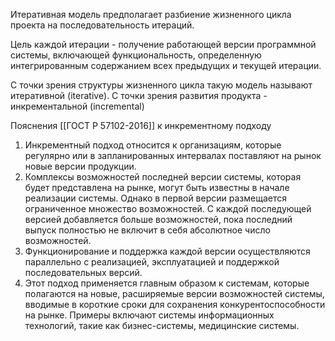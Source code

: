 Итеративная модель предполагает разбиение жизненного цикла проекта на последовательность итераций.

Цель каждой итерации - получение работающей версии программной системы, включающей функциональность, определенную интегрированным содержанием всех предыдущих и текущей итерации.

С точки зрения структуры жизненного цикла такую модель называют итеративной (iterative). С точки зрения развития продукта - инкрементальной (incremental)

Пояснения [[ГОСТ Р 57102-2016]] к инкрементному подходу
1.  Инкрементный подход относится к организациям, которые регулярно или в запланированных интервалах поставляют на рынок новые версии продукции.
2.  Комплексы возможностей последней версии системы, которая будет представлена на рынке, могут быть известны в начале реализации системы. Однако в первой версии размещается ограниченное множество возможностей. С каждой последующей версией добавляется больше возможностей, пока последний выпуск полностью не включит в себя абсолютное число возможностей.
3. Функционирование и поддержка каждой версии осуществляются параллельно с реализацией, эксплуатацией и поддержкой последовательных версий.
4.  Этот подход применяется главным образом к системам, которые полагаются на новые, расширяемые версии возможностей системы, вводимые в короткие сроки для сохранения конкурентоспособности на рынке. Примеры включают системы информационных технологий, такие как бизнес-системы, медицинские системы.